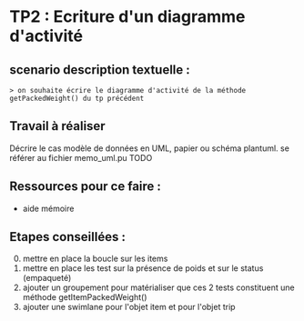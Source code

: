 # TP2 : Ecriture d'un diagramme d'activité

## scenario description textuelle :


    > on souhaite écrire le diagramme d'activité de la méthode getPackedWeight() du tp précédent

## Travail à réaliser

Décrire le cas modèle de données en UML, papier ou schéma plantuml. se référer au fichier memo_uml.pu TODO

## Ressources pour ce faire :

* aide mémoire

## Etapes conseillées :

0. mettre en place la boucle sur les items
1. mettre en place les test sur la présence de poids et sur le status (empaqueté)
2. ajouter un groupement pour matérialiser que ces 2 tests constituent une méthode getItemPackedWeight()
3. ajouter une swimlane pour l'objet item et pour l'objet trip
